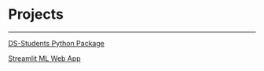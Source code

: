 # Projects
---
[DS-Students Python Package](https://pypi.org/project/DS-Students/)

[Streamlit ML Web App](https://geedino11-professiona-pythonstreamlit-demostreamlit-demo-tb6d3x.streamlitapp.com/)
